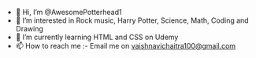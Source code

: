 - 👋 Hi, I’m @AwesomePotterhead1
- 👀 I’m interested in Rock music, Harry Potter, Science, Math, Coding and Drawing
- 🌱 I’m currently learning HTML and CSS on Udemy
- 📫 How to reach me :- Email me on vaishnavichaitra100@gmail.com

<!---
AwesomePotterhead1/AwesomePotterhead1 is a ✨ special ✨ repository because its `README.md` (this file) appears on your GitHub profile.
You can click the Preview link to take a look at your changes.
--->
